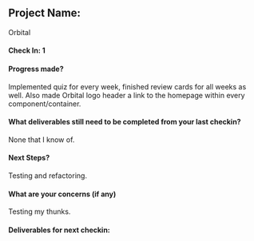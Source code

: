 ## Project Name:

Orbital

#### Check In: 1

#### Progress made?

Implemented quiz for every week, finished review cards for all weeks as well. Also made Orbital logo
header a link to the homepage within every component/container.

#### What deliverables still need to be completed from your last checkin?

None that I know of.

#### Next Steps?

Testing and refactoring.

#### What are your concerns (if any)

Testing my thunks.

#### Deliverables for next checkin:
